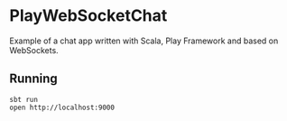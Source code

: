 # PlayWebSocketChat
Example of a chat app written with Scala, Play Framework and based on WebSockets.

## Running
```
sbt run
open http://localhost:9000
```